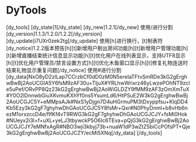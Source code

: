# DyTools
[dy_tools]
[dy_state]1[/dy_state]
[dy_new]1.2.1[/dy_new]
使用/进行分割
[dy_version]1.1.3/1.2.0/1.2.2[/dy_version]
[dy_update]i7UXr0zek2tg[/dy_update]
使用[h]进行换行，[t]制表符
[dy_notice]1.2.2版本预告[h][t]新增用户剔出房间功能[h][t]新增用户管理功能[h][t]新增直播结束统计信息显示功能[h][t]优化用户在线列表显示，支持UTF8显示[h][t]优化用户管理员/禁言设置方式[h][t]优化木鱼窗口显示[h][t]修复礼物连送时结束礼物显示重复问题[/dy_notice]
使用#进行分割
[dy_data]NxO8yD2zlLap7CCrzbCf0dD0zM0N5ereIaTFtvSmRDe3kG2gErghwBwBj2AoUCGIA5Y6fsM9zAF30u+TljuX#YRLhwWrixrz46yLwzePOhNT9zcle5uPef/ORvPP8Qz23kG2gErghwBwBj2AoWiGLDZY9fMM9zAF3zOmXmTuX#Y0O2lDnnwbGiuXKvmuKXhYf0ns5YsumLd6/HtPSuE2W3kG2gErghwBwBj2AoUCGJC5Y+eMMpsAJk#NxS1yDjgn7D4uHGrmuPM3tDxyppfsu+KIqDD4Kb5Ezy3kG2gF7ghyhwDhGAoUCGJC5Y8fsMr+Qxr#N0PhyDnml+b8vHb6nezM1orxzccD4e/fIfKf4vT9RWG3kG2gF7ghyhwDhGAoUCGJCJY+fsMi0Hok#NUeyx2i3l+f+uXL+yeLJ3tbywckP5O6Ic6TEva+pQjG3kG2gErghwBwBj2AoUCGJCJY7eMNfxAgR#NBO3wji3kbyj73b+nuaW1dP3wZtZ5biCcPOfsPT+Qje3kG2gErghwBwBj2AoUCGJCZY/ecMi5XNq[/dy_data]
[/dy_tools]

